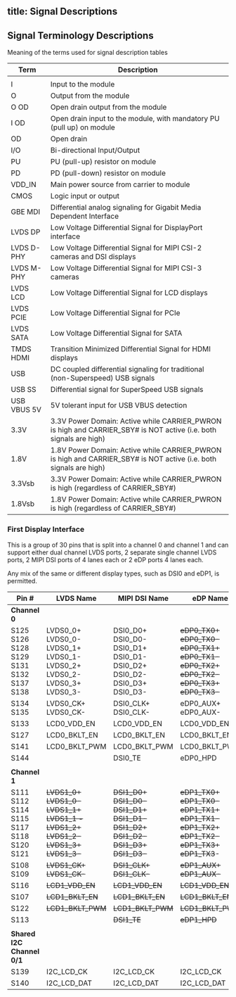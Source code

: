 title: Signal Descriptions
---



## Signal Terminology Descriptions

Meaning of the terms used for signal
description tables



| **Term**    | **Description**                                              |
| ----------- | ------------------------------------------------------------ |
|             |                                                              |
| I           | Input to the module                                          |
| O           | Output from the module                                       |
| O OD        | Open drain output from the module                            |
| I OD        | Open drain input to the module, with mandatory PU   (pull up) on module |
| OD          | Open drain                                                   |
| I/O         | Bi-directional Input/Output                                  |
| PU          | PU (pull-up) resistor on module                              |
| PD          | PD (pull-down) resistor on module                            |
| VDD_IN      | Main power source  from carrier to module                    |
| CMOS        | Logic input or output                                        |
| GBE MDI     | Differential analog signaling for Gigabit Media   Dependent Interface |
| LVDS DP     | Low Voltage Differential Signal for DisplayPort   interface  |
| LVDS D-PHY  | Low Voltage Differential Signal for MIPI CSI-2 cameras   and DSI displays |
| LVDS M-PHY  | Low Voltage Differential Signal for MIPI CSI-3   cameras     |
| LVDS LCD    | Low Voltage Differential Signal for LCD displays             |
| LVDS PCIE   | Low Voltage Differential Signal for PCIe                     |
| LVDS SATA   | Low Voltage Differential Signal for SATA                     |
| TMDS HDMI   | Transition Minimized Differential Signal for HDMI   displays |
| USB         | DC coupled differential signaling for traditional   (non-Superspeed) USB signals |
| USB SS      | Differential signal for SuperSpeed USB signals               |
| USB VBUS 5V | 5V tolerant input for USB VBUS detection                     |
| 3.3V        | 3.3V Power Domain: Active while CARRIER_PWRON is   high and CARRIER_SBY# is NOT active (i.e. both signals are high) |
| 1.8V        | 1.8V Power Domain: Active while CARRIER_PWRON is   high and CARRIER_SBY# is NOT active (i.e. both signals are high) |
| 3.3Vsb      | 3.3V Power Domain: Active while CARRIER_PWRON is   high (regardless of CARRIER_SBY#) |
| 1.8Vsb      | 1.8V Power Domain: Active while CARRIER_PWRON is   high (regardless of CARRIER_SBY#) |





### First Display Interface

This is a group of 30 pins that is split
into a channel 0 and channel 1 and can support either dual channel LVDS ports,
2 separate single channel LVDS ports, 2 MIPI DSI ports of 4 lanes each or 2 eDP
ports 4 lanes each. 

Any mix of the same or different display types, such as DSI0 and eDP1, is permitted. 



| Pin #                                                        | LVDS Name                                                    | MIPI DSI Name                                                | eDP Name                                                     |
| ------------------------------------------------------------ | ------------------------------------------------------------ | ------------------------------------------------------------ | ------------------------------------------------------------ |
| **Channel 0**                                                |                                                              |                                                              |                                                              |
| S125<br>S126<br>S128<br>S129<br>S131<br>S132<br>S137<br>S138 | LVDS0_0+<br/>LVDS0_0-<br/>LVDS0_1+<br/>LVDS0_1-<br/>LVDS0_2+<br/>LVDS0_2-<br/>LVDS0_3+<br/>LVDS0_3- | DSI0_D0+<br>DSI0_D0-<br>DSI0_D1+<br>DSI0_D1-<br>DSI0_D2+<br>DSI0_D2-<br>DSI0_D3+<br>DSI0_D3- | ~~eDP0_TX0+<br>eDP0_TX0-<br>eDP0_TX1+<br>eDP0_TX1-<br>eDP0_TX2+<br>eDP0_TX2-<br>eDP0_TX3+<br>eDP0_TX3-~~ |
| S134<br>S135                                                 | LVDS0_CK+<br>LVDS0_CK-                                       | DSI0_CLK+<br>DSI0_CLK-                                       | eDP0_AUX+<br>eDP0_AUX-                                       |
| S133                                                         | LCD0_VDD_EN                                                  | LCD0_VDD_EN                                                  | LCD0_VDD_EN                                                  |
| S127                                                         | LCD0_BKLT_EN                                                 | LCD0_BKLT_EN                                                 | LCD0_BKLT_EN                                                 |
| S141                                                         | LCD0_BKLT_PWM                                                | LCD0_BKLT_PWM                                                | LCD0_BKLT_PWM                                                |
| S144                                                         |                                                              | DSI0_TE                                                      | eDP0_HPD                                                     |
|                                                              |                                                              |                                                              |                                                              |
| **Channel 1**                                                |                                                              |                                                              |                                                              |
| S111<br>S112<br>S114<br>S115<br>S117<br>S118<br>S120<br>S121 | ~~LVDS1_0+<br>LVDS1_0-<br>LVDS1_1+<br>LVDS1_1 -<br>LVDS1_2+<br>LVDS1_2-<br>LVDS1_3+<br>LVDS1_3-~~ | ~~DSI1_D0+<br>DSI1_D0-<br>DSI1_D1+<br>DSI1_D1-<br>DSI1_D2+<br>DSI1_D2-<br>DSI1_D3+<br>DSI1_D3-~~ | ~~eDP1_TX0+<br>eDP1_TX0-<br>eDP1_TX1+<br>eDP1_TX1-<br>eDP1_TX2+<br>eDP1_TX2-<br>eDP1_TX3+<br>eDP1_TX3~~- |
| S108<br>S109                                                 | ~~LVDS1_CK+<br>LVDS1_CK-~~                                   | ~~DSI1_CLK+<br>DSI1_CLK-~~                                   | ~~eDP1_AUX+<br>eDP1_AUX-~~                                   |
| S116                                                         | ~~LCD1_VDD_EN~~                                              | ~~LCD1_VDD_EN~~                                              | ~~LCD1_VDD_EN~~                                              |
| S107                                                         | ~~LCD1_BKLT_EN~~                                             | ~~LCD1_BKLT_EN~~                                             | ~~LCD1_BKLT_EN~~                                             |
| S122                                                         | ~~LCD1_BKLT_PWM~~                                            | ~~LCD1_BKLT_PWM~~                                            | ~~LCD1_BKLT_PWM~~                                            |
| S113                                                         |                                                              | ~~DSI1_TE~~                                                  | ~~eDP1_HPD~~                                                 |
|                                                              |                                                              |                                                              |                                                              |
| **Shared I2C Channel 0/1**                                   |                                                              |                                                              |                                                              |
| S139                                                         | I2C_LCD_CK                                                   | I2C_LCD_CK                                                   | I2C_LCD_CK                                                   |
| S140                                                         | I2C_LCD_DAT                                                  | I2C_LCD_DAT                                                  | I2C_LCD_DAT                                                  |





